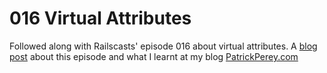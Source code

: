 016 Virtual Attributes
======================

Followed along with Railscasts' episode 016 about virtual attributes. A [blog post](http://patrickperey.com/railscast-016-virtual-attributes/) about this episode and what I learnt at my blog [PatrickPerey.com](http://patrickperey.com)
